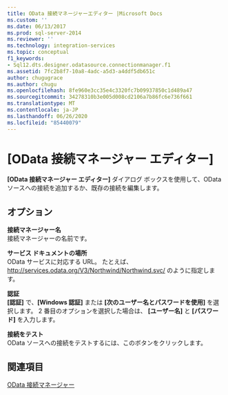 ```yaml
---
title: OData 接続マネージャーエディター |Microsoft Docs
ms.custom: ''
ms.date: 06/13/2017
ms.prod: sql-server-2014
ms.reviewer: ''
ms.technology: integration-services
ms.topic: conceptual
f1_keywords:
- Sql12.dts.designer.odatasource.connectionmanager.f1
ms.assetid: 7fc2b8f7-10a8-4adc-a5d3-a4ddf5db651c
author: chugugrace
ms.author: chugu
ms.openlocfilehash: 8fe960e3cc35e4c3320fc7b09937850c1d489a47
ms.sourcegitcommit: 34278310b3e005d008cd2106a7b86fc6e736f661
ms.translationtype: MT
ms.contentlocale: ja-JP
ms.lasthandoff: 06/26/2020
ms.locfileid: "85440079"
---
```

# <a name="odata-connection-manager-editor"></a>[OData 接続マネージャー エディター]
  **[OData 接続マネージャー エディター]** ダイアログ ボックスを使用して、OData ソースへの接続を追加するか、既存の接続を編集します。  
  
## <a name="options"></a>オプション  
 **接続マネージャー名**  
 接続マネージャーの名前です。  
  
 **サービス ドキュメントの場所**  
 OData サービスに対応する URL。 たとえば、http://services.odata.org/V3/Northwind/Northwind.svc/ のように指定します。  
  
 **認証**  
 **[認証]** で、**[Windows 認証]** または **[次のユーザー名とパスワードを使用]** を選択します。 2 番目のオプションを選択した場合は、 **[ユーザー名]** と **[パスワード]** を入力します。  
  
 **接続をテスト**  
 OData ソースへの接続をテストするには、このボタンをクリックします。  
  
## <a name="see-also"></a>関連項目  
 [OData 接続マネージャー](connection-manager/odata-connection-manager.md)  
  
  
